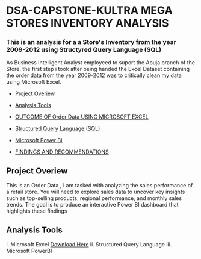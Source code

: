 # DSA-CAPSTONE-KULTRA MEGA STORES INVENTORY ANALYSIS

### This is an analysis for a a Store's Inventory from the year 2009-2012 using Structyred Query Language (SQL)

As Business Intelligent Analyst employeed to suport the Abuja branch of the Store, the first step i took after being handed the 
Excel Dataset containing the order data from the year 2009-2012 was to critically clean my data using Microsoft Excel.

- [Project Overiew](#project-overview)

- [Analysis Tools](#analysis-tools)

- [OUTCOME OF Order Data USING MICROSOFT EXCEL](#outcome-of-order-data-project-using-microsoft-excel)

- [Structured Query Language (SQL)](#structured-query-language-sql)

- [Microsoft Power BI](#microsoft-power-bi)

- [FINDINGS AND RECOMMENDATIONS](#findings-and-recommendations)


## Project Overiew

This is an Order Data , I am tasked  with analyzing the sales performance of a retail store.
You will need to explore sales data to uncover key insights such as top-selling products, regional
performance, and monthly sales trends. The goal is to produce an interactive Power BI
dashboard that highlights these findings


## Analysis Tools

i. Microsoft Excel [Download Here](https://www.microsoft.com)
ii. Structured Query Language
iii. Microsoft PowerBI
